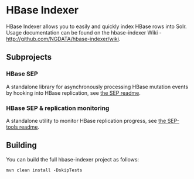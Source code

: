 HBase Indexer
=============

HBase Indexer allows you to easily and quickly index HBase rows into Solr.
Usage documentation can be found on the hbase-indexer Wiki -
http://github.com/NGDATA/hbase-indexer/wiki.

## Subprojects

### HBase SEP

A standalone library for asynchronously processing HBase mutation events
by hooking into HBase replication, see [the SEP readme](hbase-sep/README.md).

### HBase SEP & replication monitoring

A standalone utility to monitor HBase replication progress,
see [the SEP-tools readme](hbase-sep/hbase-sep-tools/README.md).


## Building

You can build the full hbase-indexer project as follows:

    mvn clean install -DskipTests
